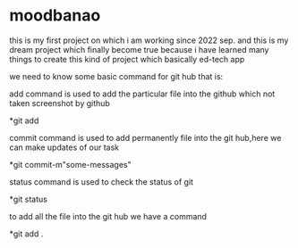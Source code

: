 # moodbanao
this is my first project on which i am working since 2022 sep. and this is my dream project which finally become true because i have learned many things to create this kind of project which basically ed-tech app 

we need to know some basic command for git hub that is:
 
 add command is used to add the particular file into the github which not taken screenshot by github

 *git add <file-name>

 commit command is used to add permanently file into the git hub,here we can make updates of our task

 *git commit-m"some-messages"

 status command is used to check the status of git

 *git status

to add all the file into the git hub we have a command

 *git add .
